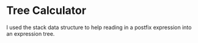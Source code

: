 # Tree Calculator
I used the stack data structure to help reading in a postfix expression into an expression tree.

